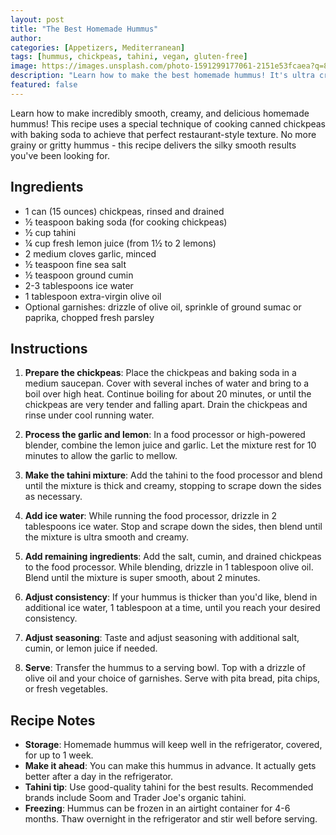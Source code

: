```yaml
---
layout: post
title: "The Best Homemade Hummus"
author:
categories: [Appetizers, Mediterranean]
tags: [hummus, chickpeas, tahini, vegan, gluten-free]
image: https://images.unsplash.com/photo-1591299177061-2151e53fcaea?q=80&w=1925&auto=format&fit=crop
description: "Learn how to make the best homemade hummus! It's ultra creamy, dreamy and light. This hummus recipe is easy to make—no need to peel your chickpeas!"
featured: false
---
```


Learn how to make incredibly smooth, creamy, and delicious homemade hummus! This recipe uses a special technique of cooking canned chickpeas with baking soda to achieve that perfect restaurant-style texture. No more grainy or gritty hummus - this recipe delivers the silky smooth results you've been looking for.

## Ingredients

- 1 can (15 ounces) chickpeas, rinsed and drained
- ½ teaspoon baking soda (for cooking chickpeas)
- ½ cup tahini
- ¼ cup fresh lemon juice (from 1½ to 2 lemons)
- 2 medium cloves garlic, minced
- ½ teaspoon fine sea salt
- ½ teaspoon ground cumin
- 2-3 tablespoons ice water
- 1 tablespoon extra-virgin olive oil
- Optional garnishes: drizzle of olive oil, sprinkle of ground sumac or paprika, chopped fresh parsley

## Instructions

1. **Prepare the chickpeas**: Place the chickpeas and baking soda in a medium saucepan. Cover with several inches of water and bring to a boil over high heat. Continue boiling for about 20 minutes, or until the chickpeas are very tender and falling apart. Drain the chickpeas and rinse under cool running water.

2. **Process the garlic and lemon**: In a food processor or high-powered blender, combine the lemon juice and garlic. Let the mixture rest for 10 minutes to allow the garlic to mellow.

3. **Make the tahini mixture**: Add the tahini to the food processor and blend until the mixture is thick and creamy, stopping to scrape down the sides as necessary.

4. **Add ice water**: While running the food processor, drizzle in 2 tablespoons ice water. Stop and scrape down the sides, then blend until the mixture is ultra smooth and creamy.

5. **Add remaining ingredients**: Add the salt, cumin, and drained chickpeas to the food processor. While blending, drizzle in 1 tablespoon olive oil. Blend until the mixture is super smooth, about 2 minutes.

6. **Adjust consistency**: If your hummus is thicker than you'd like, blend in additional ice water, 1 tablespoon at a time, until you reach your desired consistency.

7. **Adjust seasoning**: Taste and adjust seasoning with additional salt, cumin, or lemon juice if needed.

8. **Serve**: Transfer the hummus to a serving bowl. Top with a drizzle of olive oil and your choice of garnishes. Serve with pita bread, pita chips, or fresh vegetables.

## Recipe Notes

- **Storage**: Homemade hummus will keep well in the refrigerator, covered, for up to 1 week.
- **Make it ahead**: You can make this hummus in advance. It actually gets better after a day in the refrigerator.
- **Tahini tip**: Use good-quality tahini for the best results. Recommended brands include Soom and Trader Joe's organic tahini.
- **Freezing**: Hummus can be frozen in an airtight container for 4-6 months. Thaw overnight in the refrigerator and stir well before serving.
